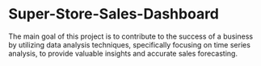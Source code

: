 # Super-Store-Sales-Dashboard
The main goal of this project is to contribute to the success of a business by utilizing data analysis techniques, specifically focusing on time series analysis, to provide valuable insights and accurate sales forecasting.
